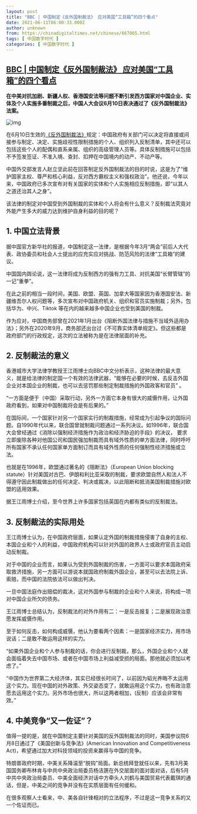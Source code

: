 ```yaml
---
layout: post
title: "BBC | 中国制定《反外国制裁法》 应对美国“工具箱”的四个看点"
date: 2021-06-11T06:00:33.000Z
author: unknown
from: https://chinadigitaltimes.net/chinese/667065.html
tags: [ 中国数字时代 ]
categories: [ 中国数字时代 ]
---
```

<!--1623391233000-->
[BBC | 中国制定《反外国制裁法》 应对美国“工具箱”的四个看点](https://chinadigitaltimes.net/chinese/667065.html)
------

<div>
<p><strong>在中美对抗加剧、新疆人权、香港国安法等问题不断引发西方国家对中国企业、实体及个人实施多番制裁之后，中国人大会议6月10日表决通过了《反外国制裁法》法案。</strong></p><p><img src="https://chinadigitaltimes.net/chinese/files/2021/06/118857676_a1427dc6-6833-45b6-8c3a-2436197c6592.jpg" alt="img" /></p><p>在6月10日生效的<a href="http://www.npc.gov.cn/npc/c30834/202106/d4a714d5813c4ad2ac54a5f0f78a5270.shtml" title="《反外国制裁法》">《反外国制裁法》</a>规定：中国政府有关部门可以决定将直接或间接参与制定、决定、实施歧视性限制措施的个人、组织列入反制清单，其中还可以包括这些个人的配偶和直系亲属、组织的高级管理人员等。具体反制措施可以包括不予签发签证、不准入境、查封、扣押在中国境内的动产、不动产等。</p><p>中国外交部发言人赵立坚此前在回答制定反外国制裁法的目的时说，这是为了“维护国家主权、尊严和核心利益，反对西方霸权主义和强权政治”。他还说，今年以来，中国政府已多次宣布对有关国家的实体和个人实施相应反制措施，即“以其人之道还治其人之身”。</p><p>该法律的制定对中国受到外国制裁的实体和个人将会有什么意义？反制裁法究竟对外能产生多大的威力达到维护自身利益的目的呢？</p><h2>1. 中国立法背景</h2><p>据中国官方新华社的报道，中国制定这一法律，是根据今年3月“两会”前后人大代表、政协委员和社会人士提出的应充实应对挑战、防范风险的法律“工具箱”的建议。</p><p>中国国内舆论说，这一法律将成为反制西方的强有力工具、对抗美国“长臂管辖”的一记“重拳”。</p><p>在此之前的相当一段时间，美国、欧盟、英国、加拿大等国家因为香港国安法、新疆维吾尔人权问题等，多次宣布对中国政府机关、组织和官员实施制裁；另外，包括华为、中兴、Tiktok 等在内的越来越多中国企业也受到美国的制裁。</p><p>作为应对，中国商务部曾在2021年1月出台《阻断外国法律与措施不当域外适用办法》；另外在2020年9月，商务部还出台过《不可靠实体清单规定》。但这些都是政府部门的行政规定，这次的立法被称为是在法律层面的补充。</p><h2>2. 反制裁法的意义</h2><p>香港城市大学法律学教授王江雨博士向BBC中文分析表示，这种法律的最大意义，就是给法律的制定国一个有效的法律武器，“能够在必要的时候，去反击外国企业对本国企业的制裁，也可以去惩罚那些制定制裁措施的外国政客和官员” 。</p><p>“一方面是便于（中国）采取行动，另外一方面它本身有很大的威慑作用，让外国政府看到，如果对中国制裁将会是有后果的。”</p><p>在国际间，一个国家针对另一个国家实行的制裁措施，经常成为引起争议的国际问题。自1990年代以来，联合国曾就制裁问题通过一系列决议。如1996年，联合国大会曾经通过《消除以强制经济措施作为政治和经济胁迫的手段》的决议， 要求立即废除各种对他国公司和国民强加制裁而具有域外性质的单方面法律，同时呼吁所有国家不承认任何国家单方面制订而具有域外性质的任何强制性经济措施或立法。</p><p>也就是在1996年，欧盟通过著名的《阻断法》（European Union blocking statute）针对美国对古巴、伊朗和利比亚采取的制裁，要求欧盟自然人和法人不得遵守因此制裁做出的任何决定、判决或裁决，以此阻断和抵消美国制裁措施对欧盟的适用效果。</p><p>据王江雨博士介绍，至今世界上许多国家包括英国在内都有类似的反制裁法。</p><h2>3. 反制裁法的实际用处</h2><p>王江雨博士认为，在中国政府层面，如果认定外国的制裁措施侵害了自身的主权、本国企业和个人的利益，中国政府机构可以针对外国的政界人士或政府官员主动启动反制裁。</p><p>对于中国的企业而言，如果认为受到外国制裁的伤害，一方面可以要求本国政府采取救济措施，另一方面可以游说本就国政府制裁外国企业，甚至可以去法院上诉、索赔，而中国的法院依法可以做出判决。</p><p>一旦中国法庭作出赔偿的裁决，这对外国参与制裁的企业和个人来说，将构成一项对中国企业所欠的债务。</p><p>王江雨博士总结认为，反制裁法的对外作用有二：一是反击报复；二是展现政治意愿发挥威慑作用。</p><p>至于如何反击，如何构成威慑，他认为要看两个因素：一是国家经济实力，用市场说话；二是敢不敢运用这样的实力。</p><p>“如果外国企业和个人参与制裁的话，你会进行反制裁，那么，外国企业和个人就会面临着失去中国市场、或者在中国市场上利益减受损的局面。那他就必须加以考虑了。”</p><p>“中国作为世界第二大经济体，其实已经很长时间了，以前因为韬光养晦不太运用这个实力。现在中国的对外政策、外交姿态变了，就敢运用这个实力，也有政治意愿去运用这个实力。另外市场也很大，所以这两者相加，(反制）应该会非常有效。”</p><h2>4. 中美竞争“又一佐证”？</h2><p>值得一提的是，就在中国制定主要针对美国的反外国制裁法的同时，美国参议院6月8日通过了《美国创新与竞争法》(American Innovation and Competitiveness Act)，希望通过加大对科技领域的投资来赢得与中国的竞争。</p><p>特朗普政府时期，中美关系降温至“脱钩”局面。新总统拜登就任以来，先有3月美国国务卿布林肯与中共中央政治局委员杨洁篪在外交层面的面对面对话，后有5月中共中央政治局委员、中美全面经济对话中方牵头人刘鹤与美国贸易代表戴琪的通话，但是，中美之间的竞争并没有在实质层面有任何缓和。</p><p>在很多观察人士看来，中、美各自针锋相对的立法程序，不过是这一竞争关系的又一个佐证而已。</p>
</div>

